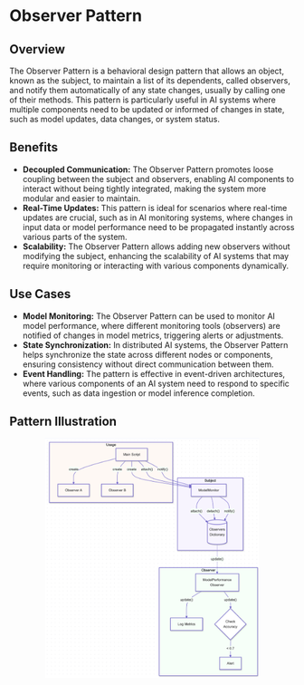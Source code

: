 # Observer Pattern

## Overview

The Observer Pattern is a behavioral design pattern that allows an object, known as the subject, to maintain a list of its dependents, called observers, and notify them automatically of any state changes, usually by calling one of their methods. This pattern is particularly useful in AI systems where multiple components need to be updated or informed of changes in state, such as model updates, data changes, or system status.

## Benefits

- **Decoupled Communication:** The Observer Pattern promotes loose coupling between the subject and observers, enabling AI components to interact without being tightly integrated, making the system more modular and easier to maintain.
- **Real-Time Updates:** This pattern is ideal for scenarios where real-time updates are crucial, such as in AI monitoring systems, where changes in input data or model performance need to be propagated instantly across various parts of the system.
- **Scalability:** The Observer Pattern allows adding new observers without modifying the subject, enhancing the scalability of AI systems that may require monitoring or interacting with various components dynamically.

## Use Cases

- **Model Monitoring:** The Observer Pattern can be used to monitor AI model performance, where different monitoring tools (observers) are notified of changes in model metrics, triggering alerts or adjustments.
- **State Synchronization:** In distributed AI systems, the Observer Pattern helps synchronize the state across different nodes or components, ensuring consistency without direct communication between them.
- **Event Handling:** The pattern is effective in event-driven architectures, where various components of an AI system need to respond to specific events, such as data ingestion or model inference completion.

## Pattern Illustration

<div align="center">
  <img src="./../../../img/03_observer.png" alt="Observer Pattern" style="width: 75%; height: auto;">
</div>
